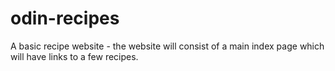 # odin-recipes
A basic recipe website - the website will consist of a main index page which will have links to a few recipes.

